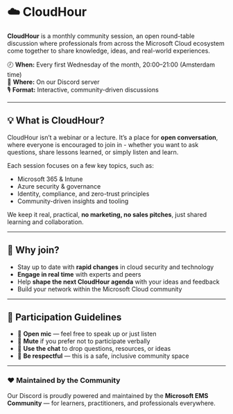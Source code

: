 # ☁️ CloudHour

**CloudHour** is a monthly community session, an open round-table discussion where professionals from across the Microsoft Cloud ecosystem come together to share knowledge, ideas, and real-world experiences.

🕗 **When:** Every first Wednesday of the month, 20:00–21:00 (Amsterdam time)  
💬 **Where:** On our Discord server  
🎙️ **Format:** Interactive, community-driven discussions

---

## 💡 What is CloudHour?

CloudHour isn’t a webinar or a lecture. It’s a place for **open conversation**, where everyone is encouraged to join in - whether you want to ask questions, share lessons learned, or simply listen and learn.

Each session focuses on a few key topics, such as:
- Microsoft 365 & Intune  
- Azure security & governance  
- Identity, compliance, and zero-trust principles  
- Community-driven insights and tooling  

We keep it real, practical, **no marketing, no sales pitches**, just shared learning and collaboration.

---

## 🚀 Why join?

- Stay up to date with **rapid changes** in cloud security and technology  
- **Engage in real time** with experts and peers  
- Help **shape the next CloudHour agenda** with your ideas and feedback  
- Build your network within the Microsoft Cloud community  

---

## 🧭 Participation Guidelines

- 🎤 **Open mic** — feel free to speak up or just listen  
- 🙊 **Mute** if you prefer not to participate verbally  
- 💬 **Use the chat** to drop questions, resources, or ideas  
- 🤝 **Be respectful** — this is a safe, inclusive community space  

---

### ❤️ Maintained by the Community
Our Discord is proudly powered and maintained by the **Microsoft EMS Community** — for learners, practitioners, and professionals everywhere.
